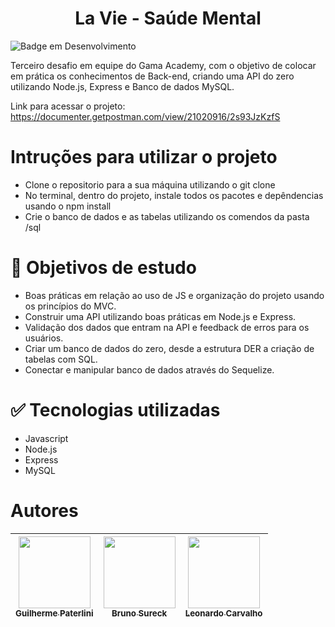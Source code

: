 <h1 align="center"> La Vie - Saúde Mental </h1>

![Badge em Desenvolvimento](http://img.shields.io/static/v1?label=STATUS&message=EM%20DESENVOLVIMENTO&color=GREEN&style=for-the-badge)

Terceiro desafio em equipe do Gama Academy, com o objetivo de colocar em prática os conhecimentos de Back-end, criando uma API do zero utilizando Node.js, Express e
Banco de dados MySQL.

Link para acessar o projeto: https://documenter.getpostman.com/view/21020916/2s93JzKzfS

# Intruções para utilizar o projeto
- Clone o repositorio para a sua máquina utilizando o git clone 
- No terminal, dentro do projeto, instale todos os pacotes e depêndencias usando o npm install
- Crie o banco de dados e as tabelas utilizando os comendos da pasta /sql

# 📁 Objetivos de estudo
- Boas práticas em relação ao uso de JS e organização do projeto usando os princípios do MVC.
- Construir uma API utilizando boas práticas em Node.js e Express.
- Validação dos dados que entram na API e feedback de erros para os usuários.
- Criar um banco de dados do zero, desde a estrutura DER a criação de tabelas com SQL.
- Conectar e manipular banco de dados através do Sequelize.

# ✅ Tecnologias utilizadas
- Javascript
- Node.js
- Express
- MySQL

# Autores

| [<img src="https://avatars.githubusercontent.com/guipaterlini" width=115><br><sub>Guilherme Paterlini</sub>](https://github.com/guipaterlini) |  [<img src="https://avatars.githubusercontent.com/bnvsureck" width=115><br><sub>Bruno Sureck</sub>](https://github.com/bnvsureck) |  [<img src="https://avatars.githubusercontent.com/Leonardo-tech-stack" width=115><br><sub>Leonardo Carvalho</sub>](https://github.com/Leonardo-tech-stack) |
| :---: | :---: | :---: |
